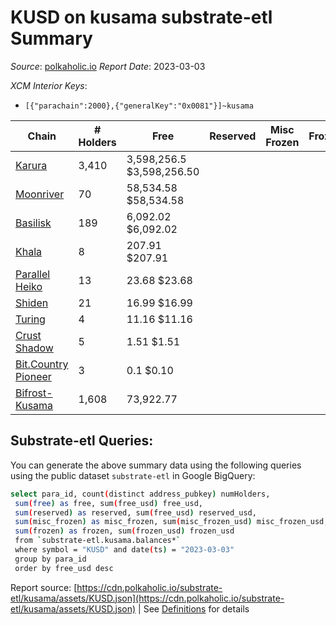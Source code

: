 # KUSD on kusama substrate-etl Summary

_Source_: [polkaholic.io](https://polkaholic.io) *Report Date*: 2023-03-03


*XCM Interior Keys*:
* `[{"parachain":2000},{"generalKey":"0x0081"}]~kusama`


| Chain | # Holders | Free | Reserved | Misc Frozen | Frozen | Price | AssetID |
| ----- | --------- | ---- | -------- | ----------- | ------ | ----- | ------- |
| [Karura](/kusama/2000-karura) | 3,410 | 3,598,256.5 $3,598,256.50 |   |    |   | $1.00 | `{"Token":"KUSD"}` |
| [Moonriver](/kusama/2023-moonriver) | 70 | 58,534.58 $58,534.58 |   |    |   | $1.00 | `{"Token":"214920334981412447805621250067209749032"}` |
| [Basilisk](/kusama/2090-basilisk) | 189 | 6,092.02 $6,092.02 |   |    |   | $1.00 | `{"Token":"2"}` |
| [Khala](/kusama/2004-khala) | 8 | 207.91 $207.91 |   |    |   | $1.00 | `{"Token":"4"}` |
| [Parallel Heiko](/kusama/2085-parallel-heiko) | 13 | 23.68 $23.68 |   |    |   | $1.00 | `{"Token":"103"}` |
| [Shiden](/kusama/2007-shiden) | 21 | 16.99 $16.99 |   |    |   | $1.00 | `{"Token":"18446744073709551616"}` |
| [Turing](/kusama/2114-turing) | 4 | 11.16 $11.16 |   |    |   | $1.00 | `{"Token":"2"}` |
| [Crust Shadow](/kusama/2012-shadow) | 5 | 1.51 $1.51 |   |    |   | $1.00 | `{"Token":"214920334981412447805621250067209749032"}` |
| [Bit.Country Pioneer](/kusama/2096-bitcountrypioneer) | 3 | 0.1 $0.10 |   |    |   | $1.00 | `{"Stable":"0"}` |
| [Bifrost-Kusama](/kusama/2001-bifrost-ksm) | 1,608 | 73,922.77  |   |    |   |  | `{"Stable":"KUSD"}` |

## Substrate-etl Queries:
You can generate the above summary data using the following queries using the public dataset `substrate-etl` in Google BigQuery:
```bash
select para_id, count(distinct address_pubkey) numHolders, 
 sum(free) as free, sum(free_usd) free_usd,
 sum(reserved) as reserved, sum(free_usd) reserved_usd,
 sum(misc_frozen) as misc_frozen, sum(misc_frozen_usd) misc_frozen_usd,
 sum(frozen) as frozen, sum(frozen_usd) frozen_usd
 from `substrate-etl.kusama.balances*` 
 where symbol = "KUSD" and date(ts) = "2023-03-03"
 group by para_id
 order by free_usd desc
```


Report source: [https://cdn.polkaholic.io/substrate-etl/kusama/assets/KUSD.json](https://cdn.polkaholic.io/substrate-etl/kusama/assets/KUSD.json) | See [Definitions](/DEFINITIONS.md) for details
